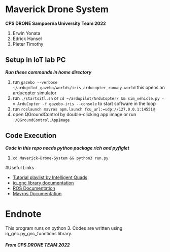 # Maverick Drone System

**CPS DRONE Sampoerna University Team 2022**
1. Erwin Yonata
2. Edrick Hansel
3. Pieter Timothy

## Setup in IoT lab PC
***Run these commands in home directory***
1. run ```gazebo --verbose ~/ardupilot_gazebo/worlds/iris_arducopter_runway.world``` this opens an arducopter simulator
2. run ```./startsitl.sh``` or ```cd ~/ardupilot/ArduCopter/ && sim_vehicle.py -v ArduCopter -f gazebo-iris --console``` to start software in the loop
3. run ```roslaunch mavros apm.launch fcu_url:=udp://127.0.0.1:14551@```
4. open QGroundControl by double-clicking app image or run ```./QGroundControl.AppImage```

## Code Execution
***Code in this repo needs python package rich and pyfiglet***
1. ```cd Maverick-Drone-System && python3 run.py```

#Useful Links
- [Tutorial playlist by Intelligent Quads](https://www.youtube.com/watch?v=AP1UC0DlIrE&list=PLy9nLDKxDN683GqAiJ4IVLquYBod_2oA6)
- [iq_gnc library documentation](https://github.com/Intelligent-Quads/iq_gnc/blob/master/docs/py_gnc_functions.md)
- [ROS Documentation](http://wiki.ros.org/Documentation)
- [Mavros Documentation](http://wiki.ros.org/mavros)

# Endnote
This program runs on python 3. Codes are written using iq_gnc.py_gnc_functions library. 

#### ***From CPS DRONE TEAM 2022*** 
